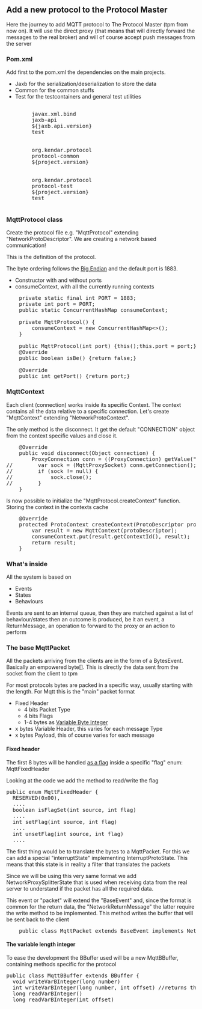 ## Add a new protocol to the Protocol Master

Here the journey to add MQTT protocol to The Protocol Master (tpm from now on). It will use the direct
proxy (that means that will directly forward the messages to the real broker)
and will of course accept push messages from the server

### Pom.xml

Add first to the pom.xml the dependencies on the main projects.

* Jaxb for the serialization/deserialization to store the data
* Common for the common stuffs
* Test for the testcontainers and general test utilities

<pre>
    <dependency>
        <groupId>javax.xml.bind</groupId>
        <artifactId>jaxb-api</artifactId>
        <version>${jaxb.api.version}</version>
        <scope>test</scope>
    </dependency>
    <dependency>
        <groupId>org.kendar.protocol</groupId>
        <artifactId>protocol-common</artifactId>
        <version>${project.version}</version>
    </dependency>
    <dependency>
        <groupId>org.kendar.protocol</groupId>
        <artifactId>protocol-test</artifactId>
        <version>${project.version}</version>
        <scope>test</scope>
    </dependency>
</pre>

### MqttProtocol class

Create the protocol file e.g. "MqttProtocol" extending
"NetworkProtoDescriptor". We are creating a network based communication!

This is the definition of the protocol.

The byte ordering follows the [Big Endian](https://docs.oasis-open.org/mqtt/mqtt/v5.0/mqtt-v5.0.html)
and the default port is 1883.

* Constructor with and without ports
* consumeContext, with all the currently running contexts

<pre>
    private static final int PORT = 1883;
    private int port = PORT;
    public static ConcurrentHashMap<Integer, NetworkProtoContext> consumeContext;

    private MqttProtocol() {
        consumeContext = new ConcurrentHashMap<>();
    }

    public MqttProtocol(int port) {this();this.port = port;}
    @Override
    public boolean isBe() {return false;}

    @Override
    public int getPort() {return port;}
</pre>

### MqttContext

Each client (connection) works inside its specific Context. The context contains all
the data relative to a specific connection. Let's create "MqttContext" extending
"NetworkProtoContext".

The only method is the disconnect. It get the default "CONNECTION" object from
the context specific values and close it.

<pre>
    @Override
    public void disconnect(Object connection) {
        ProxyConnection conn = ((ProxyConnection) getValue("CONNECTION"));
//        var sock = (MqttProxySocket) conn.getConnection();
//        if (sock != null) {
//            sock.close();
//        }
    }
</pre>

Is now possible to initialize the "MqttProtocol.createContext" function. Storing
the context in the contexts cache

<pre>
    @Override
    protected ProtoContext createContext(ProtoDescriptor protoDescriptor) {
        var result = new MqttContext(protoDescriptor);
        consumeContext.put(result.getContextId(), result);
        return result;
    }
</pre>

### What's inside

All the system is based on

* Events
* States
* Behaviours

Events are sent to an internal queue, then they are matched against a list of behaviour/states
then an outcome is produced, be it an event, a ReturnMessage, an operation to forward to the
proxy or an action to perform

### The base MqttPacket

All the packets arriving from the clients are in the form of a BytesEvent. Basically an empowered byte[].
This is directly the data sent from the socket from the client to tpm

For most protocols bytes are packed in a specific way, usually starting with the length. For Mqtt this
is the "main" packet format

* Fixed Header
    * 4 bits Packet Type
    * 4 bits Flags
    * 1-4 bytes as [Variable Byte Integer](snippets/variablebyteinteger.md)
* x bytes Variable Header, this varies for each message Type
* x bytes Payload, this of course varies for each message

#### Fixed header

The first 8 bytes will be
handled [as a flag](https://docs.oasis-open.org/mqtt/mqtt/v5.0/os/mqtt-v5.0-os.html#_Toc511988498)
inside a specific "flag" enum: MqttFixedHeader

Looking at the code we add the method to read/write the flag

<pre>
public enum MqttFixedHeader {
  RESERVED(0x00),
  ....
  boolean isFlagSet(int source, int flag) 
  ....
  int setFlag(int source, int flag)
  ....
  int unsetFlag(int source, int flag)
  ....  
</pre>

The first thing would be to translate the bytes to a MqttPacket. For this we can add
a special "interruptState" implementing InterruptProtoState. This means that this
state is in reality a filter that translates the packets

Since we will be using this very same format we add NetworkProxySplitterState that
is used when receiving data from the real server to understand if the packet has
all the required data.

This event or "packet" will extend the "BaseEvent" and, since the format is
common for the return data, the "NetworkReturnMessage" the latter require
the write method to be implemented. This method writes the buffer that will
be sent back to the client

<pre>
    public class MqttPacket extends BaseEvent implements NetworkReturnMessage
</pre>

#### The variable length integer

To ease the development the BBuffer used will be a new MqttBBuffer, containing
methods specific for the protocol

<pre>
public class MqttBBuffer extends BBuffer {
  void writeVarBInteger(long number)
  int writeVarBInteger(long number, int offset) //returns the length
  long readVarBInteger()
  long readVarBInteger(int offset)
</pre>



